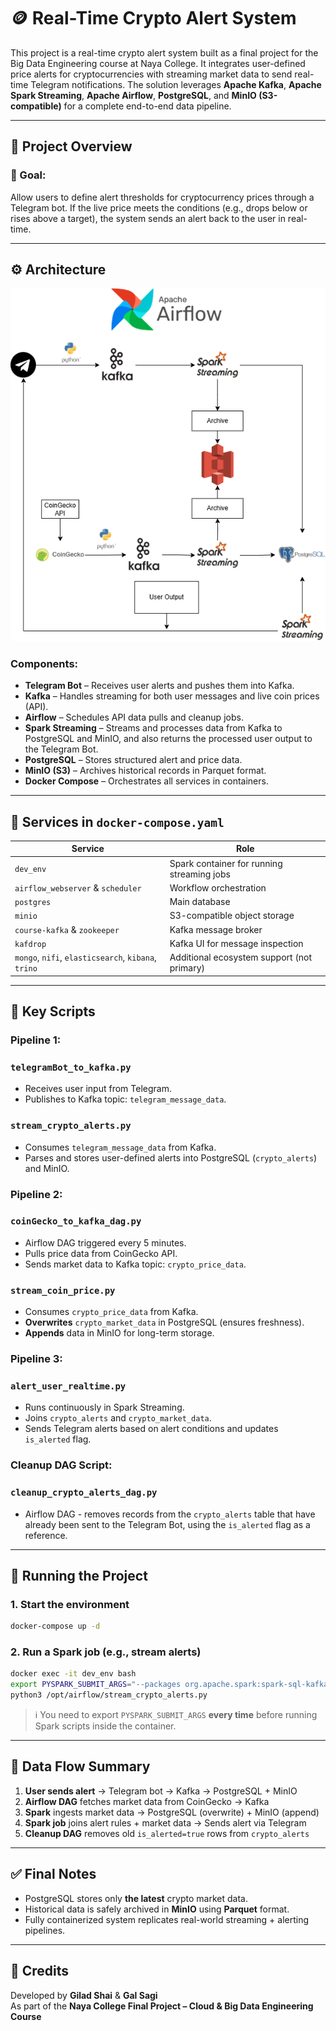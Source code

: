 
# 🪙 Real-Time Crypto Alert System

This project is a real-time crypto alert system built as a final project for the Big Data Engineering course at Naya College. It integrates user-defined price alerts for cryptocurrencies with streaming market data to send real-time Telegram notifications. The solution leverages **Apache Kafka**, **Apache Spark Streaming**, **Apache Airflow**, **PostgreSQL**, and **MinIO (S3-compatible)** for a complete end-to-end data pipeline.

---

## 📌 Project Overview

### 🔹 Goal:
Allow users to define alert thresholds for cryptocurrency prices through a Telegram bot. If the live price meets the conditions (e.g., drops below or rises above a target), the system sends an alert back to the user in real-time.

---

## ⚙️ Architecture

![Diagram](finalProjectDiagram.png)

### Components:
- **Telegram Bot** – Receives user alerts and pushes them into Kafka.
- **Kafka** – Handles streaming for both user messages and live coin prices (API).
- **Airflow** – Schedules API data pulls and cleanup jobs.
- **Spark Streaming** – Streams and processes data from Kafka to PostgreSQL and MinIO, and also returns the processed user output to the Telegram Bot.
- **PostgreSQL** – Stores structured alert and price data.
- **MinIO (S3)** – Archives historical records in Parquet format.
- **Docker Compose** – Orchestrates all services in containers.

---

## 🧩 Services in `docker-compose.yaml`

| Service          | Role |
|------------------|------|
| `dev_env`        | Spark container for running streaming jobs |
| `airflow_webserver` & `scheduler` | Workflow orchestration |
| `postgres`       | Main database |
| `minio`          | S3-compatible object storage |
| `course-kafka` & `zookeeper` | Kafka message broker |
| `kafdrop`        | Kafka UI for message inspection |
| `mongo`, `nifi`, `elasticsearch`, `kibana`, `trino` | Additional ecosystem support (not primary) |

---

## 🧠 Key Scripts

### Pipeline 1:

### `telegramBot_to_kafka.py`
- Receives user input from Telegram.
- Publishes to Kafka topic: `telegram_message_data`.

### `stream_crypto_alerts.py`
- Consumes `telegram_message_data` from Kafka.
- Parses and stores user-defined alerts into PostgreSQL (`crypto_alerts`) and MinIO.

### Pipeline 2:

### `coinGecko_to_kafka_dag.py`
- Airflow DAG triggered every 5 minutes.
- Pulls price data from CoinGecko API.
- Sends market data to Kafka topic: `crypto_price_data`.

### `stream_coin_price.py`
- Consumes `crypto_price_data` from Kafka.
- **Overwrites** `crypto_market_data` in PostgreSQL (ensures freshness).
- **Appends** data in MinIO for long-term storage.

### Pipeline 3:

### `alert_user_realtime.py`
- Runs continuously in Spark Streaming.
- Joins `crypto_alerts` and `crypto_market_data`.
- Sends Telegram alerts based on alert conditions and updates `is_alerted` flag.

### Cleanup DAG Script:

### `cleanup_crypto_alerts_dag.py`
- Airflow DAG - removes records from the `crypto_alerts` table that have already been sent to the Telegram Bot, using the `is_alerted` flag as a reference.



---

## 🧪 Running the Project

### 1. Start the environment
```bash
docker-compose up -d
```

### 2. Run a Spark job (e.g., stream alerts)
```bash
docker exec -it dev_env bash
export PYSPARK_SUBMIT_ARGS="--packages org.apache.spark:spark-sql-kafka-0-10_2.12:3.4.0,org.postgresql:postgresql:42.6.0,org.apache.hadoop:hadoop-aws:3.3.4 pyspark-shell"
python3 /opt/airflow/stream_crypto_alerts.py
```

> ℹ️ You need to export `PYSPARK_SUBMIT_ARGS` **every time** before running Spark scripts inside the container.

---

## 📂 Data Flow Summary

1. **User sends alert** → Telegram bot → Kafka → PostgreSQL + MinIO  
2. **Airflow DAG** fetches market data from CoinGecko → Kafka  
3. **Spark** ingests market data → PostgreSQL (overwrite) + MinIO (append)  
4. **Spark job** joins alert rules + market data → Sends alert via Telegram  
5. **Cleanup DAG** removes old `is_alerted=true` rows from `crypto_alerts`  

---

## ✅ Final Notes

- PostgreSQL stores only **the latest** crypto market data.
- Historical data is safely archived in **MinIO** using **Parquet** format.
- Fully containerized system replicates real-world streaming + alerting pipelines.

---

## 📎 Credits
Developed by **Gilad Shai** & **Gal Sagi**  
As part of the **Naya College Final Project – Cloud & Big Data Engineering Course**
